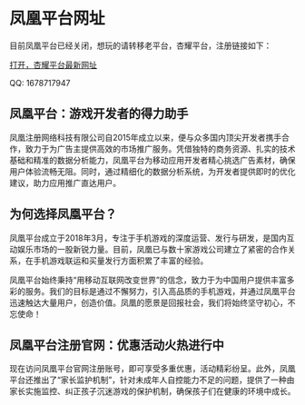 # 凤凰平台网址

目前凤凰平台已经关闭，想玩的请转移老平台，杏耀平台，注册链接如下：

[打开，杏耀平台最新网址](https://www.dianzijobs.com/#/register/s1/vuggju)

QQ: 1678717947


## 凤凰平台：游戏开发者的得力助手

凤凰注册网络科技有限公司自2015年成立以来，便与众多国内顶尖开发者携手合作，致力于为广告主提供高效的市场推广服务。凭借独特的商务资源、扎实的技术基础和精准的数据分析能力，凤凰平台为移动应用开发者精心挑选广告素材，确保用户体验流畅无阻。同时，通过精细化的数据分析系统，为开发者提供即时的优化建议，助力应用推广直达用户。

## 为何选择凤凰平台？

凤凰平台成立于2018年3月，专注于手机游戏的深度运营、发行与研发，是国内互动娱乐市场的一股新锐力量。目前，凤凰已与数十家游戏公司建立了紧密的合作关系，在手机游戏联运和买量发行方面积累了丰富的经验。

凤凰平台始终秉持“用移动互联网改变世界”的信念，致力于为中国用户提供丰富多彩的服务。我们的目标是通过不懈努力，引入高品质的手机游戏，并通过凤凰平台迅速触达大量用户，创造价值。凤凰的愿景是回报社会，我们将始终坚守初心，不忘使命！

## 凤凰平台注册官网：优惠活动火热进行中

现在访问凤凰平台官网注册账号，即可享受多重优惠，活动精彩纷呈。此外，凤凰平台还推出了“家长监护机制”，针对未成年人自控能力不足的问题，提供了一种由家长实施监控、纠正孩子沉迷游戏的保护机制，确保孩子们在健康的环境中成长。
